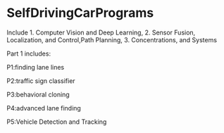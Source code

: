 # SelfDrivingCarPrograms
Include 1. Computer Vision and Deep Learning, 2. Sensor Fusion, Localization, and Control,Path Planning, 3. Concentrations, and Systems

Part 1 includes:

P1:finding lane lines

P2:traffic sign classifier

P3:behavioral cloning

P4:advanced lane finding

P5:Vehicle Detection and Tracking 
